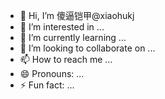 - 👋 Hi, I’m 傻逼铠甲@xiaohukj
- 👀 I’m interested in ...
- 🌱 I’m currently learning ...
- 💞️ I’m looking to collaborate on ...
- 📫 How to reach me ...
- 😄 Pronouns: ...
- ⚡ Fun fact: ...

<!---
xiaohukj/xiaohukj is a ✨ special ✨ repository because its `README.md` (this file) appears on your GitHub profile.
You can click the Preview link to take a look at your changes.
--->
